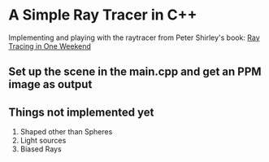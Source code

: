 # A Simple Ray Tracer in C++
Implementing and playing with the raytracer from Peter Shirley's book: [Ray Tracing in One Weekend](https://raytracing.github.io/books/RayTracingInOneWeekend.html)
## Set up the scene in the main.cpp and get an PPM image as output

## Things not implemented yet
1. Shaped other than Spheres
2. Light sources
3. Biased Rays
